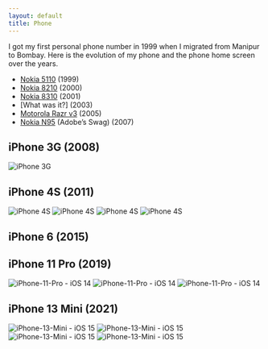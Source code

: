 ```yaml
---
layout: default
title: Phone
---
```


I got my first personal phone number in 1999 when I migrated from Manipur to Bombay. Here is the evolution of my phone and the phone home screen over the years.

- [Nokia 5110](https://en.wikipedia.org/wiki/Nokia_5110) (1999)
- [Nokia 8210](https://en.wikipedia.org/wiki/Nokia_8210) (2000)
- [Nokia 8310](https://en.wikipedia.org/wiki/Nokia_8310) (2001)
- [What was it?] (2003)
- [Motorola Razr v3](https://en.wikipedia.org/wiki/Motorola_Razr_V3) (2005)
- [Nokia N95](https://en.wikipedia.org/wiki/Nokia_N95) (Adobe’s Swag) (2007)

## iPhone 3G (2008)

![iPhone 3G](https://cdn.oinam.com/img/oinam/brajeshwar-phone-home/iPhone-3G-2008.jpeg)

## iPhone 4S (2011)

![iPhone 4S](https://cdn.oinam.com/img/oinam/brajeshwar-phone-home/iPhone-4S-2011.jpeg)
![iPhone 4S](https://cdn.oinam.com/img/oinam/brajeshwar-phone-home/iPhone-4S-2012-1.jpeg)
![iPhone 4S](https://cdn.oinam.com/img/oinam/brajeshwar-phone-home/iPhone-4S-2013-1.jpeg)
![iPhone 4S](https://cdn.oinam.com/img/oinam/brajeshwar-phone-home/iPhone-4S-2014.jpeg)

## iPhone 6 (2015)

## iPhone 11 Pro (2019)

![iPhone-11-Pro - iOS 14](https://cdn.oinam.com/img/oinam/brajeshwar-phone-home/iPhone-11-pro-2019-1.jpeg)
![iPhone-11-Pro - iOS 14](https://cdn.oinam.com/img/oinam/brajeshwar-phone-home/iPhone-11-pro-iOS-14-2020.jpeg)
![iPhone-11-Pro - iOS 14](https://cdn.oinam.com/img/oinam/brajeshwar-phone-home/iPhone-11-pro-iOS-14-2021.jpeg)

## iPhone 13 Mini (2021)

![iPhone-13-Mini - iOS 15](https://cdn.oinam.com/img/oinam/brajeshwar-phone-home/iPhone-13-mini-iOS15-2021.jpeg)
![iPhone-13-Mini - iOS 15](https://cdn.oinam.com/img/oinam/brajeshwar-phone-home/iPhone-13-mini-iOS15-2022-dark.jpeg)
![iPhone-13-Mini - iOS 15](https://cdn.oinam.com/img/oinam/brajeshwar-phone-home/iPhone-13-mini-iOS15-2022.jpeg)
![iPhone-13-Mini - iOS 15](https://cdn.oinam.com/img/oinam/brajeshwar-phone-home/iPhone-13-mini-iOS16-home-2022.jpeg)